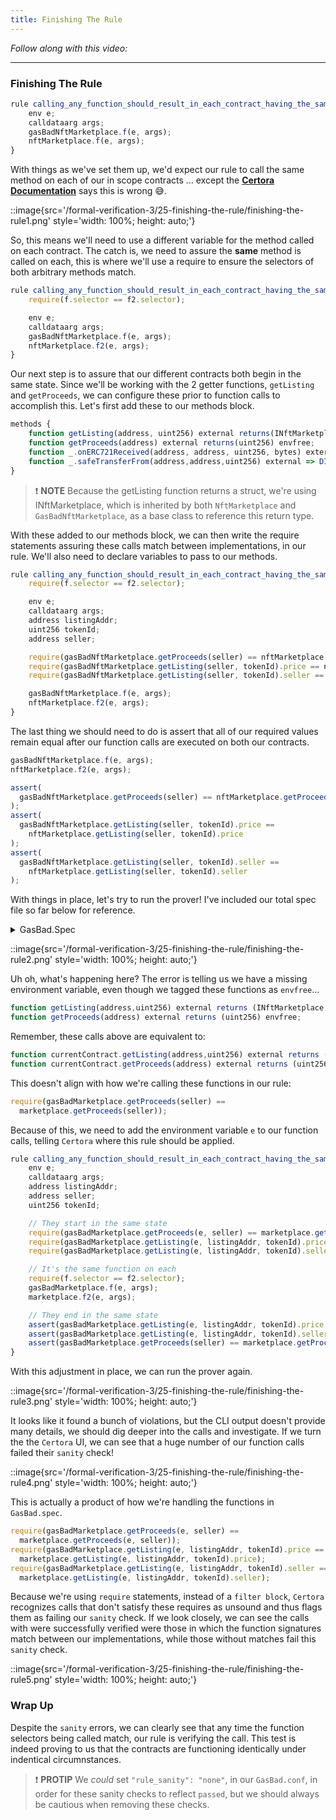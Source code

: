```yaml
---
title: Finishing The Rule
---
```


_Follow along with this video:_

---

### Finishing The Rule

```js
rule calling_any_function_should_result_in_each_contract_having_the_same_state(method f){
    env e;
    calldataarg args;
    gasBadNftMarketplace.f(e, args);
    nftMarketplace.f(e, args);
}
```

With things as we've set them up, we'd expect our rule to call the same method on each of our in scope contracts ... except the [**Certora Documentation**](https://docs.certora.com/en/latest/docs/cvl/rules.html#parametric-rules) says this is wrong 😅.

::image{src='/formal-verification-3/25-finishing-the-rule/finishing-the-rule1.png' style='width: 100%; height: auto;'}

So, this means we'll need to use a different variable for the method called on each contract. The catch is, we need to assure the **same** method is called on each, this is where we'll use a require to ensure the selectors of both arbitrary methods match.

```js
rule calling_any_function_should_result_in_each_contract_having_the_same_state(method f, method f2){
    require(f.selector == f2.selector);

    env e;
    calldataarg args;
    gasBadNftMarketplace.f(e, args);
    nftMarketplace.f2(e, args);
}
```

Our next step is to assure that our different contracts both begin in the same state. Since we'll be working with the 2 getter functions, `getListing` and `getProceeds`, we can configure these prior to function calls to accomplish this. Let's first add these to our methods block.

```js
methods {
    function getListing(address, uint256) external returns(INftMarketplace.Listing) envfree;
    function getProceeds(address) external returns(uint256) envfree;
    function _.onERC721Received(address, address, uint256, bytes) external => DISPATCHER(true);
    function _.safeTransferFrom(address,address,uint256) external => DISPATCHER(true);
}
```

> ❗ **NOTE**
> Because the getListing function returns a struct, we're using INftMarketplace, which is inherited by both `NftMarketplace` and `GasBadNftMarketplace`, as a base class to reference this return type.

With these added to our methods block, we can then write the require statements assuring these calls match between implementations, in our rule. We'll also need to declare variables to pass to our methods.

```js
rule calling_any_function_should_result_in_each_contract_having_the_same_state(method f, method f2){
    require(f.selector == f2.selector);

    env e;
    calldataarg args;
    address listingAddr;
    uint256 tokenId;
    address seller;

    require(gasBadNftMarketplace.getProceeds(seller) == nftMarketplace.getProceeds(seller));
    require(gasBadNftMarketplace.getListing(seller, tokenId).price == nftMarketplace.getListing(seller, tokenId).price); // we use .price because Certora doesn't understand structs!
    require(gasBadNftMarketplace.getListing(seller, tokenId).seller == nftMarketplace.getListing(seller, tokenId).seller); // we use .price because Certora doesn't understand structs!

    gasBadNftMarketplace.f(e, args);
    nftMarketplace.f2(e, args);
}
```

The last thing we should need to do is assert that all of our required values remain equal after our function calls are executed on both our contracts.

```js
gasBadNftMarketplace.f(e, args);
nftMarketplace.f2(e, args);

assert(
  gasBadNftMarketplace.getProceeds(seller) == nftMarketplace.getProceeds(seller)
);
assert(
  gasBadNftMarketplace.getListing(seller, tokenId).price ==
    nftMarketplace.getListing(seller, tokenId).price
);
assert(
  gasBadNftMarketplace.getListing(seller, tokenId).seller ==
    nftMarketplace.getListing(seller, tokenId).seller
);
```

With things in place, let's try to run the prover! I've included our total spec file so far below for reference.

<details>
<summary>GasBad.Spec</summary>

```js
/*
 * Certora Formal Verification Spec for GasBadNftMarketplace
 *
 * This spec is technically unsound because we make summaries about the functions, and are using optimistic fallback
 */

using GasBadNftMarketplace as gasBadMarketplace;
using NftMock as nft;
using NftMarketplace as marketplace;

// // The methods that we acknowledge in CVL
methods {

    // View Functions
    function getListing(address,uint256) external returns (INftMarketplace.Listing) envfree;
    function getProceeds(address) external returns (uint256) envfree;

    // // View Summary Example
    function _.onERC721Received(address, address, uint256, bytes) external => DISPATCHER(true);
    // Dispatcher Summary Example, means the safeTransferFrom function will only be called by an NftMock
    function _.safeTransferFrom(address,address,uint256) external => DISPATCHER(true);
}

ghost mathint listingUpdatesCount {
    init_state axiom listingUpdatesCount == 0;
}

ghost mathint log4Count {
    init_state axiom log4Count == 0;
}

// Can't do `s_listings[KEY address nftAddress][KEY uint256 tokenId]` since that returns a struct
hook Sstore s_listings[KEY address nftAddress][KEY uint256 tokenId].price uint256 price {
    listingUpdatesCount = listingUpdatesCount + 1;
}

// Hooks don't get applied sequentially.
hook LOG4(uint offset, uint length, bytes32 t1, bytes32 t2, bytes32 t3, bytes32 t4) uint v {
    log4Count = log4Count + 1;
}

/*//////////////////////////////////////////////////////////////
                                RULES
//////////////////////////////////////////////////////////////*/

// It shouldn't be possible to have more storage updates than events
invariant anytime_mapping_updated_emit_event()
    listingUpdatesCount <= log4Count;



rule calling_any_function_should_result_in_each_contract_having_the_same_state(method f, method f2){
    env e;
    calldataarg args;
    address listingAddr;
    address seller;
    uint256 tokenId;

    // They start in the same state
    require(gasBadMarketplace.getProceeds(seller) == marketplace.getProceeds(seller));
    require(gasBadMarketplace.getListing(listingAddr, tokenId).price == marketplace.getListing(listingAddr, tokenId).price);
    require(gasBadMarketplace.getListing(listingAddr, tokenId).seller == marketplace.getListing(listingAddr, tokenId).seller);

    // It's the same function on each
    require(f.selector == f2.selector);
    gasBadMarketplace.f(e, args);
    marketplace.f2(e, args);

    // They end in the same state
    assert(gasBadMarketplace.getListing(listingAddr, tokenId).price == marketplace.getListing(listingAddr, tokenId).price);
    assert(gasBadMarketplace.getListing(listingAddr, tokenId).seller == marketplace.getListing(listingAddr, tokenId).seller);
    assert(gasBadMarketplace.getProceeds(seller) == marketplace.getProceeds(seller));
}
```

</details>


::image{src='/formal-verification-3/25-finishing-the-rule/finishing-the-rule2.png' style='width: 100%; height: auto;'}

Uh oh, what's happening here? The error is telling us we have a missing environment variable, even though we tagged these functions as `envfree`...

```js
function getListing(address,uint256) external returns (INftMarketplace.Listing) envfree;
function getProceeds(address) external returns (uint256) envfree;
```

Remember, these calls above are equivalent to:

```js
function currentContract.getListing(address,uint256) external returns (INftMarketplace.Listing) envfree;
function currentContract.getProceeds(address) external returns (uint256) envfree;
```

This doesn't align with how we're calling these functions in our rule:

```js
require(gasBadMarketplace.getProceeds(seller) ==
  marketplace.getProceeds(seller));
```

Because of this, we need to add the environment variable `e` to our function calls, telling `Certora` where this rule should be applied.

```js
rule calling_any_function_should_result_in_each_contract_having_the_same_state(method f, method f2){
    env e;
    calldataarg args;
    address listingAddr;
    address seller;
    uint256 tokenId;

    // They start in the same state
    require(gasBadMarketplace.getProceeds(e, seller) == marketplace.getProceeds(e, seller));
    require(gasBadMarketplace.getListing(e, listingAddr, tokenId).price == marketplace.getListing(e, listingAddr, tokenId).price);
    require(gasBadMarketplace.getListing(e, listingAddr, tokenId).seller == marketplace.getListing(e, listingAddr, tokenId).seller);

    // It's the same function on each
    require(f.selector == f2.selector);
    gasBadMarketplace.f(e, args);
    marketplace.f2(e, args);

    // They end in the same state
    assert(gasBadMarketplace.getListing(e, listingAddr, tokenId).price == marketplace.getListing(e, listingAddr, tokenId).price);
    assert(gasBadMarketplace.getListing(e, listingAddr, tokenId).seller == marketplace.getListing(e, listingAddr, tokenId).seller);
    assert(gasBadMarketplace.getProceeds(seller) == marketplace.getProceeds(e, seller));
}
```

With this adjustment in place, we can run the prover again.

::image{src='/formal-verification-3/25-finishing-the-rule/finishing-the-rule3.png' style='width: 100%; height: auto;'}

It looks like it found a bunch of violations, but the CLI output doesn't provide many details, we should dig deeper into the calls and investigate. If we turn the the `Certora` UI, we can see that a huge number of our function calls failed their `sanity` check!

::image{src='/formal-verification-3/25-finishing-the-rule/finishing-the-rule4.png' style='width: 100%; height: auto;'}

This is actually a product of how we're handling the functions in `GasBad.spec`.

```js
require(gasBadMarketplace.getProceeds(e, seller) ==
  marketplace.getProceeds(e, seller));
require(gasBadMarketplace.getListing(e, listingAddr, tokenId).price ==
  marketplace.getListing(e, listingAddr, tokenId).price);
require(gasBadMarketplace.getListing(e, listingAddr, tokenId).seller ==
  marketplace.getListing(e, listingAddr, tokenId).seller);
```

Because we're using `require` statements, instead of a `filter block`, `Certora` recognizes calls that don't satisfy these requires as unsound and thus flags them as failing our `sanity` check. If we look closely, we can see the calls with were successfully verified were those in which the function signatures match between our implementations, while those without matches fail this `sanity` check.

::image{src='/formal-verification-3/25-finishing-the-rule/finishing-the-rule5.png' style='width: 100%; height: auto;'}

### Wrap Up

Despite the `sanity` errors, we can clearly see that any time the function selectors being called match, our rule is verifying the call. This test is indeed proving to us that the contracts are functioning identically under indentical circumnstances.

> ❗ **PROTIP**
> We _could_ set `"rule_sanity": "none"`, in our `GasBad.conf`, in order for these sanity checks to reflect `passed`, but we should always be cautious when removing these checks.
